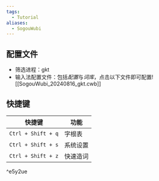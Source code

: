 ```yaml
---
tags:
  - Tutorial
aliases:
  - SogouWubi
---
```

## 配置文件
- 筛选进程：gkt 
- 输入法配置文件：包括*配置*与*词库*，点击以下文件即可配置![[SogouWubi_20240816_gkt.cwb]]
## 快捷键

| 快捷键                | 功能   |
| ------------------ | ---- |
| `Ctrl + Shift + q` | 字根表  |
| `Ctrl + Shift + s` | 系统设置 |
| `Ctrl + Shift + z` | 快速造词 |

^e5y2ue
